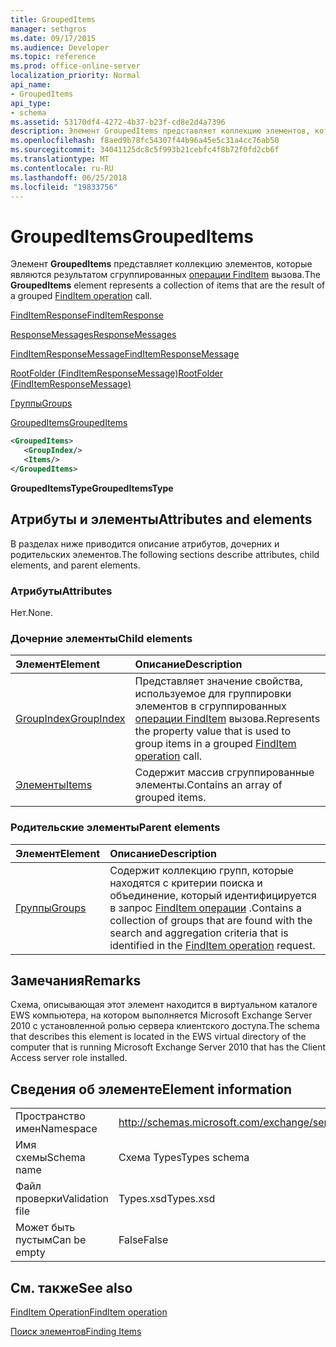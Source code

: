 ```yaml
---
title: GroupedItems
manager: sethgros
ms.date: 09/17/2015
ms.audience: Developer
ms.topic: reference
ms.prod: office-online-server
localization_priority: Normal
api_name:
- GroupedItems
api_type:
- schema
ms.assetid: 53170df4-4272-4b37-b23f-cd8e2d4a7396
description: Элемент GroupedItems представляет коллекцию элементов, которые являются результатом сгруппированных вызова операции FindItem.
ms.openlocfilehash: f8aed9b78fc54307f44b96a45e5c31a4cc76ab50
ms.sourcegitcommit: 34041125dc8c5f993b21cebfc4f8b72f0fd2cb6f
ms.translationtype: MT
ms.contentlocale: ru-RU
ms.lasthandoff: 06/25/2018
ms.locfileid: "19833756"
---
```

# <a name="groupeditems"></a><span data-ttu-id="a4eba-103">GroupedItems</span><span class="sxs-lookup"><span data-stu-id="a4eba-103">GroupedItems</span></span>

<span data-ttu-id="a4eba-104">Элемент **GroupedItems** представляет коллекцию элементов, которые являются результатом сгруппированных [операции FindItem](finditem-operation.md) вызова.</span><span class="sxs-lookup"><span data-stu-id="a4eba-104">The **GroupedItems** element represents a collection of items that are the result of a grouped [FindItem operation](finditem-operation.md) call.</span></span> 
  
[<span data-ttu-id="a4eba-105">FindItemResponse</span><span class="sxs-lookup"><span data-stu-id="a4eba-105">FindItemResponse</span></span>](finditemresponse.md)
  
[<span data-ttu-id="a4eba-106">ResponseMessages</span><span class="sxs-lookup"><span data-stu-id="a4eba-106">ResponseMessages</span></span>](responsemessages.md)
  
[<span data-ttu-id="a4eba-107">FindItemResponseMessage</span><span class="sxs-lookup"><span data-stu-id="a4eba-107">FindItemResponseMessage</span></span>](finditemresponsemessage.md)
  
[<span data-ttu-id="a4eba-108">RootFolder (FindItemResponseMessage)</span><span class="sxs-lookup"><span data-stu-id="a4eba-108">RootFolder (FindItemResponseMessage)</span></span>](rootfolder-finditemresponsemessage.md)
  
[<span data-ttu-id="a4eba-109">Группы</span><span class="sxs-lookup"><span data-stu-id="a4eba-109">Groups</span></span>](groups.md)
  
[<span data-ttu-id="a4eba-110">GroupedItems</span><span class="sxs-lookup"><span data-stu-id="a4eba-110">GroupedItems</span></span>](groupeditems.md)
  
```xml
<GroupedItems>
   <GroupIndex/>
   <Items/>
</GroupedItems>
```

 <span data-ttu-id="a4eba-111">**GroupedItemsType**</span><span class="sxs-lookup"><span data-stu-id="a4eba-111">**GroupedItemsType**</span></span>
## <a name="attributes-and-elements"></a><span data-ttu-id="a4eba-112">Атрибуты и элементы</span><span class="sxs-lookup"><span data-stu-id="a4eba-112">Attributes and elements</span></span>

<span data-ttu-id="a4eba-113">В разделах ниже приводится описание атрибутов, дочерних и родительских элементов.</span><span class="sxs-lookup"><span data-stu-id="a4eba-113">The following sections describe attributes, child elements, and parent elements.</span></span>
  
### <a name="attributes"></a><span data-ttu-id="a4eba-114">Атрибуты</span><span class="sxs-lookup"><span data-stu-id="a4eba-114">Attributes</span></span>

<span data-ttu-id="a4eba-115">Нет.</span><span class="sxs-lookup"><span data-stu-id="a4eba-115">None.</span></span>
  
### <a name="child-elements"></a><span data-ttu-id="a4eba-116">Дочерние элементы</span><span class="sxs-lookup"><span data-stu-id="a4eba-116">Child elements</span></span>

|<span data-ttu-id="a4eba-117">**Элемент**</span><span class="sxs-lookup"><span data-stu-id="a4eba-117">**Element**</span></span>|<span data-ttu-id="a4eba-118">**Описание**</span><span class="sxs-lookup"><span data-stu-id="a4eba-118">**Description**</span></span>|
|:-----|:-----|
|[<span data-ttu-id="a4eba-119">GroupIndex</span><span class="sxs-lookup"><span data-stu-id="a4eba-119">GroupIndex</span></span>](groupindex.md) <br/> |<span data-ttu-id="a4eba-120">Представляет значение свойства, используемое для группировки элементов в сгруппированных [операции FindItem](finditem-operation.md) вызова.</span><span class="sxs-lookup"><span data-stu-id="a4eba-120">Represents the property value that is used to group items in a grouped [FindItem operation](finditem-operation.md) call.</span></span>  <br/> |
|[<span data-ttu-id="a4eba-121">Элементы</span><span class="sxs-lookup"><span data-stu-id="a4eba-121">Items</span></span>](items.md) <br/> |<span data-ttu-id="a4eba-122">Содержит массив сгруппированные элементы.</span><span class="sxs-lookup"><span data-stu-id="a4eba-122">Contains an array of grouped items.</span></span>  <br/> |
   
### <a name="parent-elements"></a><span data-ttu-id="a4eba-123">Родительские элементы</span><span class="sxs-lookup"><span data-stu-id="a4eba-123">Parent elements</span></span>

|<span data-ttu-id="a4eba-124">**Элемент**</span><span class="sxs-lookup"><span data-stu-id="a4eba-124">**Element**</span></span>|<span data-ttu-id="a4eba-125">**Описание**</span><span class="sxs-lookup"><span data-stu-id="a4eba-125">**Description**</span></span>|
|:-----|:-----|
|[<span data-ttu-id="a4eba-126">Группы</span><span class="sxs-lookup"><span data-stu-id="a4eba-126">Groups</span></span>](groups.md) <br/> |<span data-ttu-id="a4eba-127">Содержит коллекцию групп, которые находятся с критерии поиска и объединение, который идентифицируется в запрос [FindItem операции](finditem-operation.md) .</span><span class="sxs-lookup"><span data-stu-id="a4eba-127">Contains a collection of groups that are found with the search and aggregation criteria that is identified in the [FindItem operation](finditem-operation.md) request.</span></span>  <br/> |
   
## <a name="remarks"></a><span data-ttu-id="a4eba-128">Замечания</span><span class="sxs-lookup"><span data-stu-id="a4eba-128">Remarks</span></span>

<span data-ttu-id="a4eba-129">Схема, описывающая этот элемент находится в виртуальном каталоге EWS компьютера, на котором выполняется Microsoft Exchange Server 2010 с установленной ролью сервера клиентского доступа.</span><span class="sxs-lookup"><span data-stu-id="a4eba-129">The schema that describes this element is located in the EWS virtual directory of the computer that is running Microsoft Exchange Server 2010 that has the Client Access server role installed.</span></span>
  
## <a name="element-information"></a><span data-ttu-id="a4eba-130">Сведения об элементе</span><span class="sxs-lookup"><span data-stu-id="a4eba-130">Element information</span></span>

|||
|:-----|:-----|
|<span data-ttu-id="a4eba-131">Пространство имен</span><span class="sxs-lookup"><span data-stu-id="a4eba-131">Namespace</span></span>  <br/> |http://schemas.microsoft.com/exchange/services/2006/types  <br/> |
|<span data-ttu-id="a4eba-132">Имя схемы</span><span class="sxs-lookup"><span data-stu-id="a4eba-132">Schema name</span></span>  <br/> |<span data-ttu-id="a4eba-133">Схема Types</span><span class="sxs-lookup"><span data-stu-id="a4eba-133">Types schema</span></span>  <br/> |
|<span data-ttu-id="a4eba-134">Файл проверки</span><span class="sxs-lookup"><span data-stu-id="a4eba-134">Validation file</span></span>  <br/> |<span data-ttu-id="a4eba-135">Types.xsd</span><span class="sxs-lookup"><span data-stu-id="a4eba-135">Types.xsd</span></span>  <br/> |
|<span data-ttu-id="a4eba-136">Может быть пустым</span><span class="sxs-lookup"><span data-stu-id="a4eba-136">Can be empty</span></span>  <br/> |<span data-ttu-id="a4eba-137">False</span><span class="sxs-lookup"><span data-stu-id="a4eba-137">False</span></span>  <br/> |
   
## <a name="see-also"></a><span data-ttu-id="a4eba-138">См. также</span><span class="sxs-lookup"><span data-stu-id="a4eba-138">See also</span></span>



[<span data-ttu-id="a4eba-139">FindItem Operation</span><span class="sxs-lookup"><span data-stu-id="a4eba-139">FindItem operation</span></span>](finditem-operation.md)


[<span data-ttu-id="a4eba-140">Поиск элементов</span><span class="sxs-lookup"><span data-stu-id="a4eba-140">Finding Items</span></span>](http://msdn.microsoft.com/library/63af1f9c-464b-4fca-9ae3-3d60f24ca93c%28Office.15%29.aspx)

